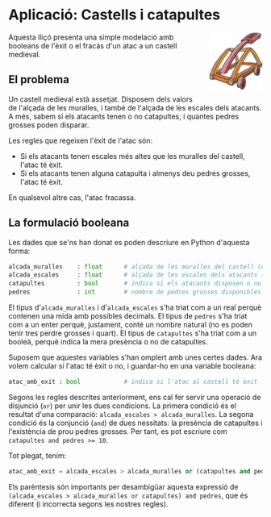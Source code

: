 # Aplicació: Castells i catapultes

<img src='./castells.png' style='height: 8em; float: right; margin: 0 0 1em 1em;'/>

Aquesta lliçó presenta una simple modelació amb booleans
de l'èxit o el fracàs d'un atac a un castell medieval.


## El problema

Un castell medieval està assetjat.
Disposem dels valors de l'alçada de les muralles,
i també de l'alçada de les escales dels atacants.
A més, sabem si els atacants tenen o no catapultes,
i quantes pedres grosses poden disparar.

Les regles que regeixen l'èxit de l'atac són:

- Si els atacants tenen escales més altes que les muralles del castell,
  l'atac té èxit.
- Si els atacants tenen alguna catapulta i almenys deu pedres grosses, l'atac té èxit.

En qualsevol altre cas, l'atac fracassa.


## La formulació booleana

Les dades que se'ns han donat es poden descriure en Python d'aquesta forma:

```python
alcada_muralles    : float      # alçada de les muralles del castell (en metres)
alcada_escales     : float      # alçada de les escales dels atacants (en metres)
catapultes         : bool       # indica si els atacants disposen o no d'alguna catapulta
pedres             : int        # nombre de pedres grosses disponibles
```

El tipus d'`alcada_muralles` i d'`alcada_escales` s'ha triat com a un real
perquè contenen una mida amb possibles decimals. El tipus de `pedres` s'ha triat com
a un enter perquè, justament, conté un nombre natural (no es poden tenir
tres perdre grosses i quart). El tipus de `catapultes` s'ha triat com a un
booleà, perquè indica la mera presència o no de catapultes.

Suposem que aquestes variables s'han omplert amb unes certes dades.
Ara volem calcular si l'atac té èxit o no,
i guardar-ho en una variable booleana:

```python
atac_amb_exit : bool            # indica si l'atac al castell té èxit
```

Segons les regles descrites anteriorment,
ens cal fer servir una operació de disjunció (`or`)
per unir les dues condicions.
La primera condició és el resultat d'una comparació:
`alcada_escales > alcada_muralles`.
La segona condició és la conjunció (`and`) de dues nessitats:
la presència de catapultes i l'existència de prou pedres grosses.
Per tant, es pot escriure com `catapultes and pedres >= 10`.

Tot plegat, tenim:

```python
atac_amb_exit = alcada_escales > alcada_muralles or (catapultes and pedres >= 10)
```

Els parèntesis són importants per desambigüar aquesta expressió
de `(alcada_escales > alcada_muralles or catapultes) and pedres`,
que és diferent (i incorrecta segons les nostres regles).




<Autors autors="jpetit roura"/>
